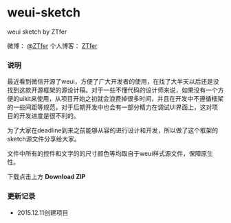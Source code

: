# weui-sketch

weui sketch by ZTfer

微博： [@ZTfer](http://weibo.com/wudu2012)
个人博客： [ZTfer](http://www.ztfer.com)

### 说明

最近看到微信开源了weui，方便了广大开发者的使用，在找了大半天以后还是没找到这款开源框架的源设计稿。对于一些不懂代码的设计师来说，如果没有一个方便的uikit来使用，从项目开始之初就会浪费掉很多时间，并且在开发中不遵循框架的一些间距等规范，对于后期开发中也会有一部分精力在调试UI界面上，这对项目的开发进度是很不利的。

为了大家在deadline到来之前能够从容的进行设计和开发，所以做了这个框架的sketch源文件分享给大家。

文件中所有的控件和文字的的尺寸颜色等均取自于weui样式源文件，保障原生性。

下载点击上方 **Download ZIP**

### 更新记录

- 2015.12.11创建项目